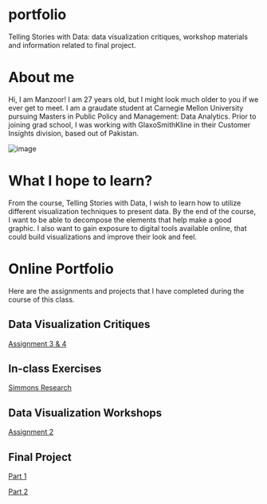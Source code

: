 # portfolio
Telling Stories with Data: data visualization critiques, workshop materials and information related to final project.

# About me
Hi, I am Manzoor! I am 27 years old, but I might look much older to you if we ever get to meet. I am a graudate student at Carnegie Mellon University pursuing Masters in Public Policy and Management: Data Analytics. Prior to joining grad school, I was working with GlaxoSmithKline in their Customer Insights division, based out of Pakistan.               

![image](https://user-images.githubusercontent.com/93225948/138967997-8e45694e-bc32-4a82-82f1-1afcac2fe194.png)

# What I hope to learn?
From the course, Telling Stories with Data, I wish to learn how to utilize different visualization techniques to present data. By the end of the course, I want to be able to decompose the elements that help make a good graphic. I also want to gain exposure to digital tools available online, that could build visualizations and improve their look and feel.  

# Online Portfolio
Here are the assignments and projects that I have completed during the course of this class.

## Data Visualization Critiques

[Assignment 3 & 4](/critique-by-design.md)

## In-class Exercises

[Simmons Research](/inclass.md)

## Data Visualization Workshops

[Assignment 2](/dataviz2.md)

## Final Project

[Part 1](/finalproject1.md) 

[Part 2](/finalproject2.md) 

